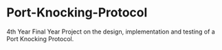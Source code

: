 # Port-Knocking-Protocol
4th Year Final Year Project on the design, implementation and testing of a Port Knocking Protocol.
